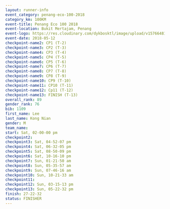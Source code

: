 ```yaml
--- 
layout: runner-info 
event_category: penang-eco-100-2018 
category_km: 100KM 
event-title: Penang Eco 100 2018 
event-location: Bukit Mertajam, Penang 
event-logo: https://res.cloudinary.com/dykbosktl/image/upload/v1576648106/Logo/Logo_lovxhg.jpg 
event-date: 2018-05-12 
checkpoint-name2: CP1 (T-2) 
checkpoint-name3: CP2 (T-3) 
checkpoint-name4: CP3 (T-4) 
checkpoint-name5: CP4 (T-5) 
checkpoint-name6: CP5 (T-6) 
checkpoint-name7: CP6 (T-7) 
checkpoint-name8: CP7 (T-8) 
checkpoint-name9: CP8 (T-9) 
checkpoint-name10: CP9 (T-10) 
checkpoint-name11: CP10 (T-11) 
checkpoint-name12: Cp11 (T-12) 
checkpoint-name13: FINISH (T-13) 
overall_rank: 89
gender_rank: 76
bib: 1109
first_name: Lee
last_name: Kong Nian
gender: M
team_name: 
start: Sat, 02-00-00 pm
checkpoint2: 
checkpoint3: Sat, 04-52-07 pm
checkpoint4: Sat, 06-32-05 pm
checkpoint5: Sat, 08-50-09 pm
checkpoint6: Sat, 10-16-10 pm
checkpoint7: Sun, 01-21-50 am
checkpoint8: Sun, 05-35-57 am
checkpoint9: Sun, 07-46-16 am
checkpoint10: Sun, 10-21-33 am
checkpoint11: 
checkpoint12: Sun, 03-15-13 pm
checkpoint13: Sun, 05-22-32 pm
finish: 27-22-32
status: FINISHER
--- 
```

